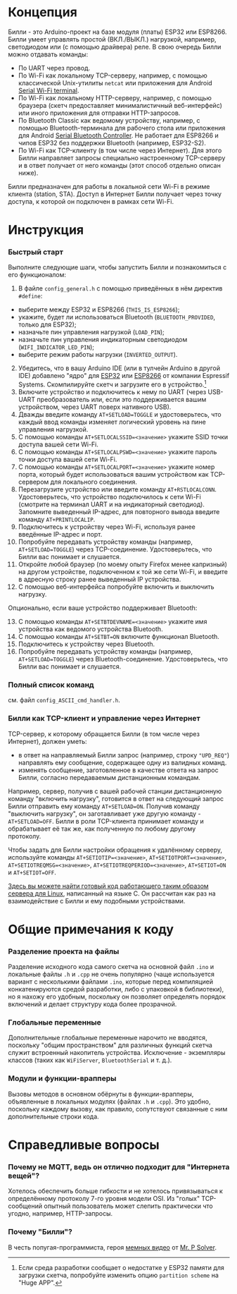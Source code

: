 # Концепция
Билли - это Arduino-проект на базе модуля (платы) ESP32 или ESP8266. Билли умеет управлять простой (ВКЛ./ВЫКЛ.) нагрузкой, например, светодиодом или (с помощью драйвера) реле.
В свою очередь Билли можно отдавать команды:
- По UART через провод.
- По Wi-Fi как локальному TCP-серверу, например, с помощью классической Unix-утилиты `netcat` или приложения для Android [Serial Wi-Fi terminal](https://serial-wifi-terminal.en.softonic.com/android).   
- По Wi-Fi как локальному HTTP-серверу, например, с помощью браузера (скетч предоставляет минималистичный веб-интерфейс) или иного приложения для отправки HTTP-запросов.
- По Bluetooth Classic как ведомому устройству, например, с помощью Bluetooth-терминала для рабочего стола или приложения для Android [Serial Bluetooth Controller](https://bluetooth-serial-controller.en.softonic.com/android). Не работает для ESP8266 и чипов ESP32 без поддержки Bluetooth (например, ESP32-S2).
- По Wi-Fi как TCP-клиенту (в том числе через Интернет). Для этого Билли направляет запросы специально настроенному TCP-серверу и в ответ получает от него команды (этот способ отдельно описан ниже).

Билли предназначен для работы в локальной сети Wi-Fi в режиме клиента (station, STA). Доступ в Интернет Билли получает через точку доступа, к которой он подключен в рамках сети Wi-Fi.

# Инструкция
### Быстрый старт
Выполните следующие шаги, чтобы запустить Билли и познакомиться с его функционалом:
1. В файле `config_general.h` с помощью приведённых в нём директив `#define`:
- выберите между ESP32 и ESP8266 (`THIS_IS_ESP8266`);
- укажите, будет ли использоваться Bluetooth (`BLUETOOTH_PROVIDED`, только для ESP32);
- назначьте пин управления нагрузкой (`LOAD_PIN`);
- назначьте пин управления индикаторным светодиодом (`WIFI_INDICATOR_LED_PIN`);
- выберите режим работы нагрузки (`INVERTED_OUTPUT`).
2. Убедитесь, что в вашу Arduino IDE (или в тулчейн Arduino в другой IDE) добавлено "ядро" для [ESP32](https://github.com/espressif/arduino-esp32) или [ESP8266](https://github.com/esp8266/Arduino) от компании Espressif Systems. Скомпилируйте скетч и загрузите его в устройство.[^1]
3. Включите устройство и подключитесь к нему по UART (через USB-UART преобразователь или, если это поддерживается вашим устройством, через UART поверх нативного USB).
4. Дважды введите команду `AT+SETLOAD=TOGGLE` и удостоверьтесь, что каждый ввод команды изменяет логический уровень на пине управления нагрузкой.
5. С помощью команды `AT+SETLOCALSSID=<значение>` укажите SSID точки доступа вашей сети Wi-Fi.
6. С помощью команды `AT+SETLOCALPSWD=<значение>` укажите пароль точки доступа вашей сети Wi-Fi.
7. С помощью команды `AT+SETLOCALPORT=<значение>` укажите номер порта, который будет использоваться вашим устройством как TCP-сервером для локального соединения.
8. Перезагрузите устройство или введите команду `AT+RSTLOCALCONN`. Удостоверьтесь, что устройство подключилось к сети Wi-Fi (смотрите на терминал UART и на индикаторный светодиод). Запомните выведенный IP-адрес, для повторного вывода введите команду `AT+PRINTLOCALIP`.
9. Подключитесь к устройству через Wi-Fi, используя ранее введённые IP-адрес и порт.
10. Попробуйте передавать устройству команды (например, `AT+SETLOAD=TOGGLE`) через TCP-соединение. Удостоверьтесь, что Билли вас понимает и слушается.
11. Откройте любой браузер (по моему опыту Firefox менее капризный) на другом устройстве, подключенном к той же сети Wi-Fi, и введите в адресную строку ранее выведенный IP устройства.
12. С помощью веб-интерфейса попробуйте включить и выключить нагрузку.

Опционально, если ваше устройство поддерживает Bluetooth:

13. С помощью команды `AT+SETBTDEVNAME=<значение>` укажите имя устройства как ведомого устройства Bluetooth.
14. С помощью команды `AT+SETBT=ON` включите функционал Bluetooth.
15. Подключитесь к устройству через Bluetooth.
16. Попробуйте передавать устройству команды (например, `AT+SETLOAD=TOGGLE`) через Bluetooth-соединение. Удостоверьтесь, что Билли вас понимает и слушается.

### Полный список команд
см. файл `config_ASCII_cmd_handler.h`.

### Билли как TCP-клиент и управление через Интернет
TCP-сервер, к которому обращается Билли (в том числе через Интернет), должен уметь:
- в ответ на направляемый Билли запрос (например, строку `"UPD_REQ"`) направлять ему сообщение, содержащее одну из валидных команд.
- изменять сообщение, заготовленное в качестве ответа на запрос Билли, согласно передаваемым дистанционным командам.

Например, сервер, получив с вашей рабочей станции дистанционную команду "включить нагрузку", готовится в ответ на следующий запрос Билли отправить ему команду `AT+SETLOAD=ON`. Получив команду "выключить нагрузку", он заготавливает уже другую команду - `AT+SETLOAD=OFF`. Билли в роли TCP-клиента принимает команду и обрабатывает её так же, как полученную по любому другому протоколу.

Чтобы задать для Билли настройки обращения к удалённому серверу, используйте команды `AT+SETIOTIP=<значение>`, `AT+SETIOTPORT=<значение>`, `AT+SETIOTREQMSG=<значение>`, `AT+SETIOTREQPERIOD=<значение>`, `AT+SETIOT=ON` и `AT+SETIOT=OFF`.

[Здесь вы можете найти готовый код работающего таким образом сервера для Linux](https://github.com/ErlingSigurdson/server0451/tree/main), написанный на языке С. Он рассчитан как раз на взаимодействие с Билли и ему подобными устройствами.

# Общие примечания к коду

### Разделение проекта на файлы
Разделение исходного кода самого скетча на основной файл `.ino` и локальные файлы `.h` и `.cpp` не очень популярно (чаще используется вариант с несколькими файлами `.ino`, которые перед компиляцией конкатенируются средой разработки, либо с упаковкой в библиотеки), но я нахожу его удобным, поскольку он позволяет определять порядок включений и делает структуру кода более прозрачной.

### Глобальные переменные
Дополнительные глобальные переменные нарочито не вводятся, поскольку "общим пространством" для различных функций скетча служит встроенный накопитель устройства. Исключение - экземпляры классов (таких как `WiFiServer`, `BluetoothSerial` и т. д.).

### Модули и функции-врапперы
Вызовы методов в основном обёрнуты в функции-врапперы, объявленные в локальных модулях (файлах `.h` и `.cpp`). Это удобно, поскольку каждому вызову, как правило, сопутствуют связанные с ним дополнительные строки кода.

# Справедливые вопросы
### Почему не MQTT, ведь он отлично подходит для "Интернета вещей"?
Хотелось обеспечить больше гибкости и не хотелось привязываться к определённому протоколу 7-го уровня модели OSI. Из "голых" TCP-сообщений опытный пользователь может слепить практически что угодно, например, HTTP-запросы.

### Почему "Билли"?
В честь попугая-программиста, героя [мемных видео](https://www.youtube.com/watch?v=0MhVkKHYUAY&list=PLkdGijFCNuVmu35l6EJxdvsvf7xj4EQVf&index=21) от [Mr. P Solver](https://www.youtube.com/c/mrpsolver).

[^1]: Если среда разработки сообщает о недостатке у ESP32 памяти для загрузки скетча,
попробуйте изменить опцию `partition scheme` на "Huge APP".
